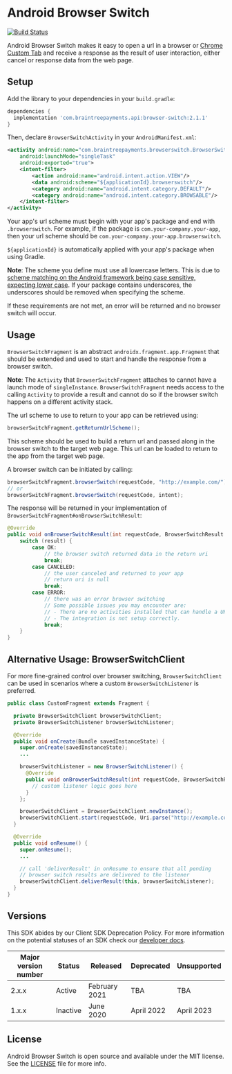 # Android Browser Switch

[![Build Status](https://travis-ci.org/braintree/browser-switch-android.svg?branch=master)](https://travis-ci.org/braintree/browser-switch-android)

Android Browser Switch makes it easy to open a url in a browser or
[Chrome Custom Tab](https://developer.chrome.com/multidevice/android/customtabs) and receive a
response as the result of user interaction, either cancel or response data from the web page.

## Setup

Add the library to your dependencies in your `build.gradle`:

```groovy
dependencies {
  implementation 'com.braintreepayments.api:browser-switch:2.1.1'
}
```

Then, declare `BrowserSwitchActivity` in your `AndroidManifest.xml`:

```xml
<activity android:name="com.braintreepayments.browserswitch.BrowserSwitchActivity"
    android:launchMode="singleTask"
    android:exported="true">
    <intent-filter>
        <action android:name="android.intent.action.VIEW"/>
        <data android:scheme="${applicationId}.browserswitch"/>
        <category android:name="android.intent.category.DEFAULT"/>
        <category android:name="android.intent.category.BROWSABLE"/>
    </intent-filter>
</activity>
```

Your app's url scheme must begin with your app's package and end with `.browserswitch`.
For example, if the package is `com.your-company.your-app`, then your url scheme should be
`com.your-company.your-app.browserswitch`.

`${applicationId}` is automatically applied with your app's package when using Gradle.

**Note**: The scheme you define must use all lowercase letters. This is due to [scheme matching on the Android framework being case sensitive, expecting lower case](https://developer.android.com/guide/topics/manifest/data-element#scheme). If your package contains underscores, the underscores should be removed when specifying the scheme.

If these requirements are not met, an error will be returned and no browser switch will occur.

## Usage

`BrowserSwitchFragment` is an abstract `androidx.fragment.app.Fragment` that should be extended and used to start and
handle the response from a browser switch.

**Note**: The `Activity` that `BrowserSwitchFragment` attaches to cannot have a launch mode of `singleInstance`. `BrowserSwitchFragment` needs access to the calling `Activity` to provide a result and cannot do so if the browser switch happens on a different activity stack.

The url scheme to use to return to your app can be retrieved using:

```java
browserSwitchFragment.getReturnUrlScheme();
```

This scheme should be used to build a return url and passed along in the browser switch to the
target web page. This url can be loaded to return to the app from the target web page.

A browser switch can be initiated by calling:

```java
browserSwitchFragment.browserSwitch(requestCode, "http://example.com/");
// or
browserSwitchFragment.browserSwitch(requestCode, intent);
```

The response will be returned in your implementation of `BrowserSwitchFragment#onBrowserSwitchResult`:

```java
@Override
public void onBrowserSwitchResult(int requestCode, BrowserSwitchResult result, @Nullable Uri returnUri) {
    switch (result) {
        case OK:
            // the browser switch returned data in the return uri
            break;
        case CANCELED:
            // the user canceled and returned to your app
            // return uri is null
            break;
        case ERROR:
            // there was an error browser switching
            // Some possible issues you may encounter are:
            // - There are no activities installed that can handle a URL.
            // - The integration is not setup correctly.
            break;
    }
}
```

## Alternative Usage: BrowserSwitchClient

For more fine-grained control over browser switching, `BrowserSwitchClient` can be used in scenarios where a custom `BrowserSwitchListener` is preferred. 

```java
public class CustomFragment extends Fragment {

  private BrowserSwitchClient browserSwitchClient;
  private BrowserSwitchListener browserSwitchListener;

  @Override
  public void onCreate(Bundle savedInstanceState) {
    super.onCreate(savedInstanceState);
    ...

    browserSwitchListener = new BrowserSwitchListener() {
      @Override
      public void onBrowserSwitchResult(int requestCode, BrowserSwitchResult result, @Nullable Uri returnUri) {
        // custom listener logic goes here
      }
    }; 

    browserSwitchClient = BrowserSwitchClient.newInstance();
    browserSwitchClient.start(requestCode, Uri.parse("http://example.com/"), this, browserSwitchListener);
  }

  @Override
  public void onResume() {
    super.onResume();
    ...

    // call 'deliverResult' in onResume to ensure that all pending
    // browser switch results are delivered to the listener
    browserSwitchClient.deliverResult(this, browserSwitchListener);
  }
}
```

## Versions

This SDK abides by our Client SDK Deprecation Policy. For more information on the potential statuses of an SDK check our [developer docs](https://developer.paypal.com/braintree/docs/guides/client-sdk/deprecation-policy/android/v4).

| Major version number | Status | Released | Deprecated | Unsupported |
| -------------------- | ------ | -------- | ---------- | ----------- |
| 2.x.x | Active | February 2021 | TBA | TBA |
| 1.x.x | Inactive | June 2020 | April 2022 | April 2023 |

## License

Android Browser Switch is open source and available under the MIT license. See the
[LICENSE](LICENSE) file for more info.
